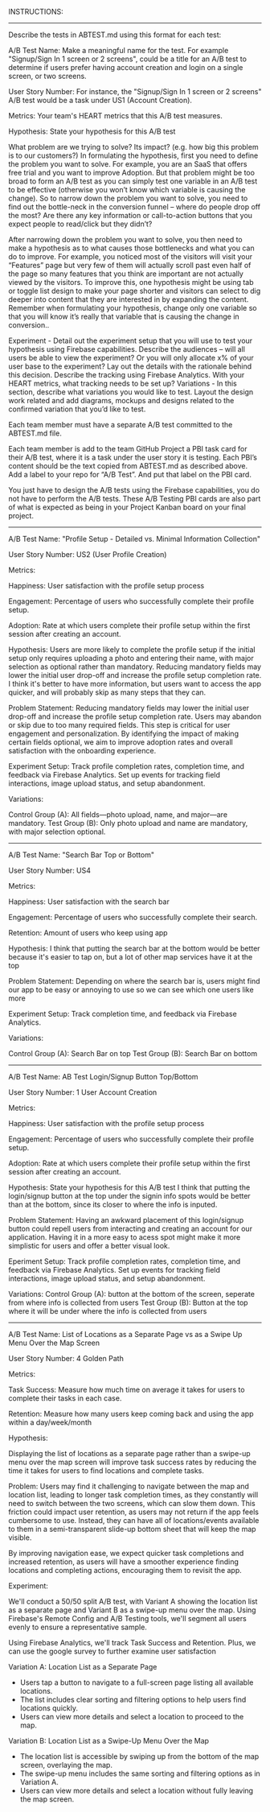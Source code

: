 INSTRUCTIONS:

****
Describe the tests in ABTEST.md using this format for each test:

A/B Test Name:  Make a meaningful name for the test. For example  "Signup/Sign In 1 screen or 2 screens", could be a title for an A/B test to determine if users prefer having account creation and login on a single screen, or two screens.

User Story Number: For instance, the "Signup/Sign In 1 screen or 2 screens" A/B test would be a task under US1 (Account Creation). 

Metrics:  Your team's HEART metrics that this A/B test measures.

Hypothesis: State your hypothesis for this A/B test

What problem are we trying to solve? Its impact? (e.g. how big this problem is to our customers?) In formulating the hypothesis, first you need to define the problem you want to solve. For example, you are an SaaS that offers free trial and you want to improve Adoption. But that problem might be too broad to form an A/B test as you can simply test one variable in an A/B test to be effective (otherwise you won’t know which variable is causing the change). So to narrow down the problem you want to solve, you need to find out the bottle-neck in the conversion funnel – where do people drop off the most? Are there any key information or call-to-action buttons that you expect people to read/click but they didn’t? 

After narrowing down the problem you want to solve, you then need to make a hypothesis as to what causes those bottlenecks and what you can do to improve. For example, you noticed most of the visitors will visit your “Features” page but very few of them will actually scroll past even half of the page so many features that you think are important are not actually viewed by the visitors. To improve this, one hypothesis might be using tab or toggle list design to make your page shorter and visitors can select to dig deeper into content that they are interested in by expanding the content. Remember when formulating your hypothesis, change only one variable so that you will know it’s really that variable that is causing the change in conversion..

Experiment - Detail out the experiment setup that you will use to test your hypothesis using Firebase capabilities. Describe the audiences – will all users be able to view the experiment? Or you will only allocate x% of your user base to the experiment? Lay out the details with the rationale behind this decision. Describe the tracking using Firebase Analytics. With your HEART metrics, what tracking needs to be set up? 
Variations - In this section, describe what variations you would like to test. Layout the design work related and add diagrams, mockups and designs related to the confirmed variation that you’d like to test.

Each team member must have a separate A/B test committed to the ABTEST.md file.

Each team member is add to the team GitHub Project a PBI task card for their A/B test, where it is a task under the user story it is testing.  Each PBI’s content should be the text copied from ABTEST.md as described above.  Add a label to your repo for “A/B Test”. And put that label on the PBI card.

 You just have to design the A/B tests using the Firebase capabilities, you do not have to perform the A/B tests. These A/B Testing PBI cards are also part of what is expected as being in your Project Kanban board on your final project.

****

A/B Test Name: "Profile Setup - Detailed vs. Minimal Information Collection"

User Story Number: US2 (User Profile Creation)

Metrics:

Happiness: User satisfaction with the profile setup process 

Engagement: Percentage of users who successfully complete their profile setup.

Adoption: Rate at which users complete their profile setup within the first session after creating an account.

Hypothesis:
Users are more likely to complete the profile setup if the initial setup only requires uploading a photo and entering their name, with major selection as optional rather than mandatory. Reducing mandatory fields may lower the initial user drop-off and increase the profile setup completion rate. I think it's better to have more information, but users want to access the app quicker, and will probably skip as many steps that they can.

Problem Statement:
Reducing mandatory fields may lower the initial user drop-off and increase the profile setup completion rate. Users may abandon or skip due to too many required fields. This step is critical for user engagement and personalization. By identifying the impact of making certain fields optional, we aim to improve adoption rates and overall satisfaction with the onboarding experience.

Experiment Setup:
Track profile completion rates, completion time, and feedback via Firebase Analytics. Set up events for tracking field interactions, image upload status, and setup abandonment.

Variations:

Control Group (A): All fields—photo upload, name, and major—are mandatory.
Test Group (B): Only photo upload and name are mandatory, with major selection optional.

****

A/B Test Name: "Search Bar Top or Bottom"

User Story Number: US4 

Metrics:

Happiness: User satisfaction with the search bar 

Engagement: Percentage of users who successfully complete their search.

Retention: Amount of users who keep using app

Hypothesis:
I think that putting the search bar at the bottom would be better because it's easier to tap on, but a lot of other map services have it at the top

Problem Statement:
Depending on where the search bar is, users might find our app to be easy or annoying to use so we can see which one users like more

Experiment Setup:
Track completion time, and feedback via Firebase Analytics.

Variations:

Control Group (A): Search Bar on top
Test Group (B): Search Bar on bottom

****

A/B Test Name: AB Test Login/Signup Button Top/Bottom

User Story Number: 1 User Account Creation

Metrics: 

Happiness: User satisfaction with the profile setup process 

Engagement: Percentage of users who successfully complete their profile setup.

Adoption: Rate at which users complete their profile setup within the first session after creating an account.

Hypothesis: State your hypothesis for this A/B test
I think that putting the login/signup button at the top under the signin info spots would be better than at the bottom, since its closer to where the info is inputed.

Problem Statement:
Having an awkward placement of this login/signup button could repell users from interacting and creating an account for our application. Having it in a more easy to acess spot might make it more simplistic for users and offer a better visual look.

Eperiment Setup: 
Track profile completion rates, completion time, and feedback via Firebase Analytics. Set up events for tracking field interactions, image upload status, and setup abandonment.

Variations:
Control Group (A): button at the bottom of the screen, seperate from where info is collected from users
Test Group (B): Button at the top where it will be under where the info is collected from users

***
A/B Test Name: List of Locations as a Separate Page vs as a Swipe Up Menu Over the Map Screen

User Story Number: 4 Golden Path

Metrics:

Task Success: Measure how much time on average it takes for users to complete their tasks in each case.

Retention: Measure how many users keep coming back and using the app within a day/week/month

Hypothesis:

Displaying the list of locations as a separate page rather than a swipe-up menu over the map screen will improve task success rates by reducing the time it takes for users to find locations and complete tasks.

Problem: Users may find it challenging to navigate between the map and location list, leading to longer task completion times, as they constantly will need to switch between the two screens, which can slow them down. This friction could impact user retention, as users may not return if the app feels cumbersome to use. Instead, they can have all of locations/events available to them in a semi-transparent slide-up bottom sheet that will keep the map visible.

By improving navigation ease, we expect quicker task completions and increased retention, as users will have a smoother experience finding locations and completing actions, encouraging them to revisit the app.

Experiment:

We'll conduct a 50/50 split A/B test, with Variant A showing the location list as a separate page and Variant B as a swipe-up menu over the map. Using Firebase's Remote Config and A/B Testing tools, we'll segment all users evenly to ensure a representative sample.

Using Firebase Analytics, we'll track Task Success and Retention. Plus, we can use the google survey to further examine user satisfaction

Variation A: Location List as a Separate Page

- Users tap a button to navigate to a full-screen page listing all available locations.
- The list includes clear sorting and filtering options to help users find locations quickly.
- Users can view more details and select a location to proceed to the map.

Variation B: Location List as a Swipe-Up Menu Over the Map

- The location list is accessible by swiping up from the bottom of the map screen, overlaying the map.
- The swipe-up menu includes the same sorting and filtering options as in Variation A.
- Users can view more details and select a location without fully leaving the map screen.
